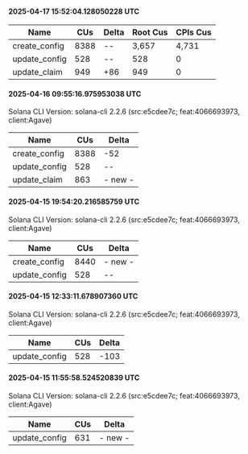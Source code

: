 #### 2025-04-17 15:52:04.128050228 UTC

| Name | CUs  | Delta | Root Cus | CPIs Cus |
|------|------|-------|----------|----------|
| create_config | 8388 | -- | 3,657 | 4,731 |
| update_config | 528 | -- | 528 | 0 |
| update_claim | 949 | +86 | 949 | 0 |

#### 2025-04-16 09:55:16.975953038 UTC

Solana CLI Version: solana-cli 2.2.6 (src:e5cdee7c; feat:4066693973, client:Agave)

| Name | CUs | Delta |
|------|------|-------|
| create_config | 8388 | -52 |
| update_config | 528 | -- |
| update_claim | 863 | - new - |

#### 2025-04-15 19:54:20.216585759 UTC

Solana CLI Version: solana-cli 2.2.6 (src:e5cdee7c; feat:4066693973, client:Agave)

| Name | CUs | Delta |
|------|------|-------|
| create_config | 8440 | - new - |
| update_config | 528 | -- |

#### 2025-04-15 12:33:11.678907360 UTC

Solana CLI Version: solana-cli 2.2.6 (src:e5cdee7c; feat:4066693973, client:Agave)

| Name | CUs | Delta |
|------|------|-------|
| update_config | 528 | -103 |

#### 2025-04-15 11:55:58.524520839 UTC

Solana CLI Version: solana-cli 2.2.6 (src:e5cdee7c; feat:4066693973, client:Agave)

| Name | CUs | Delta |
|------|------|-------|
| update_config | 631 | - new - |

